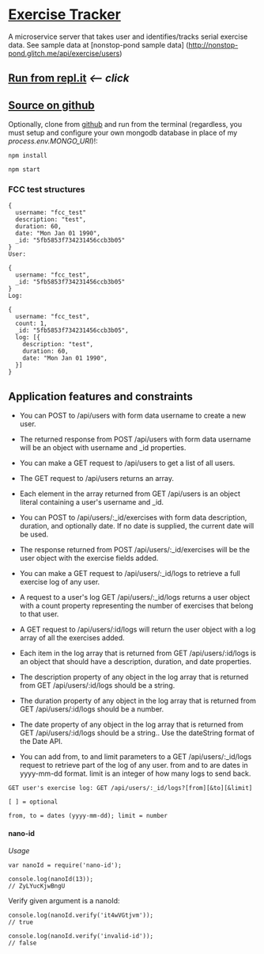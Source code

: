 # [Exercise Tracker](https://www.freecodecamp.org/learn/apis-and-microservices/apis-and-microservices-projects/exercise-tracker)

A microservice server that takes user and identifies/tracks serial exercise data.  See sample data at [nonstop-pond sample data] (http://nonstop-pond.glitch.me/api/exercise/users)

## [Run from repl.it](https://microservice-exercise-tracker.hurricanemark.repl.co) *<-- click*

## [Source on github](https://github.com/hurricanemark/microservice-exercise-tracker.git)

Optionally, clone from [github]((https://github.com/hurricanemark/microservice-exercise-tracker.git)) and run from the terminal (regardless, you must setup and configure your own mongodb database in place of my *process.env.MONGO_URI*)!:
```
npm install

npm start
```

### FCC test structures

```
{
  username: "fcc_test"
  description: "test",
  duration: 60,
  date: "Mon Jan 01 1990",
  _id: "5fb5853f734231456ccb3b05"
}
User:

{
  username: "fcc_test",
  _id: "5fb5853f734231456ccb3b05"
}
Log:

{
  username: "fcc_test",
  count: 1,
  _id: "5fb5853f734231456ccb3b05",
  log: [{
    description: "test",
    duration: 60,
    date: "Mon Jan 01 1990",
  }]
}
```

## Application features and constraints

- You can POST to /api/users with form data username to create a new user.

- The returned response from POST /api/users with form data username will be an object with username and _id properties.

- You can make a GET request to /api/users to get a list of all users.

- The GET request to /api/users returns an array.

- Each element in the array returned from GET /api/users is an object literal containing a user's username and _id.

- You can POST to /api/users/:_id/exercises with form data description, duration, and optionally date. If no date is supplied, the current date will be used.

- The response returned from POST /api/users/:_id/exercises will be the user object with the exercise fields added.

- You can make a GET request to /api/users/:_id/logs to retrieve a full exercise log of any user.

- A request to a user's log GET /api/users/:_id/logs returns a user object with a count property representing the number of exercises that belong to that user.

- A GET request to /api/users/:id/logs will return the user object with a log array of all the exercises added.

- Each item in the log array that is returned from GET /api/users/:id/logs is an object that should have a description, duration, and date properties.

- The description property of any object in the log array that is returned from GET /api/users/:id/logs should be a string.

- The duration property of any object in the log array that is returned from GET /api/users/:id/logs should be a number.

- The date property of any object in the log array that is returned from GET /api/users/:id/logs should be a string.. Use the dateString format of the Date API.

- You can add from, to and limit parameters to a GET /api/users/:_id/logs request to retrieve part of the log of any user. from and to are dates in yyyy-mm-dd format. limit is an integer of how many logs to send back.

```
GET user's exercise log: GET /api/users/:_id/logs?[from][&to][&limit]

[ ] = optional

from, to = dates (yyyy-mm-dd); limit = number
```

#### nano-id

*Usage*
```
var nanoId = require('nano-id');
 
console.log(nanoId(13));
// ZyLYucKjwBngU
```

Verify given argument is a nanoId:

```
console.log(nanoId.verify('it4wVGtjvm'));
// true
 
console.log(nanoId.verify('invalid-id'));
// false
```
 